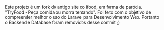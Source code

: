 Este projeto é um fork do antigo site do ifood, em forma de paródia. "TryFood - Peça comida ou morra tentando".
Foi feito com o objetivo de compreender melhor o uso do Laravel para Desenvolvimento Web. Portanto o Backend e Database foram removidos desse commit ;)

